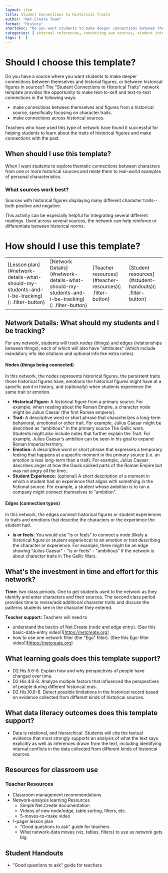 ```yaml
---
layout: item
title: Student Connections to Historical Traits
author: "Net.Create Team"
format: "History"
shortdesc: "Do you want students to make deeper connections between themselves and a historical figure, or between historical figures in a reading?"
categories: [ external references, connecting two sources, student interests, text-to-text, text-to-self ]
tags: [  ]
---
```


# Should I choose this template?

Do you have a source where you want students to make deeper connections between themselves and historial figures, or between historical figures in sources? The "Student Connections to Historical Traits" network template provides the opportunity to make text-to-self and text-to-text connections in the following ways:
- make connections between themselves and figures from a historical source, specifically focusing on character traits.
- make connections across historical sources.

Teachers who have used this type of network have found it successful for helping students to learn about the traits of historical figures and make connections with the past.

## When should I use this template?

When I want students to explore thematic connections between characters from one or more historical sources and relate them to real-world examples of personal characteristics.

### What sources work best?

Sources with historical figures displaying many different character traits--both positive and negative.

This activity can be especially helpful for integrating several different readings. Used across several sources, the network can help reinforce or differentiate between historical norms.

# How should I use this template?

<table>
<tr>
<td markdown=1>[Lesson plan](#network-details-what-should-my-students-and-i-be-tracking){: .filter-button}
</td>
<td markdown=1>[Network Details](#network-details-what-should-my-students-and-i-be-tracking){: .filter-button}
</td>
<td markdown=1>[Teacher resources](#teacher-resources){: .filter-button}
</td>
<td markdown=1>[Student resources](#student-handouts){: .filter-button}
</td>
</tr>
</table>

## Network Details: What should my students and I be tracking?

For any network, students will track nodes (things) and edges (relationships between things), each of which will also have "attributes" (which include mandatory info like citations and optional info like extra notes).

#### Nodes (things being connected)

In this network, the nodes represents historical figures, the persistent traits those historical figures have, emotions the historical figures might have at a specific point in history, and (optionally) when students experience the same trait or emotion. 

- **Historical Figure:** A historical figure from a primary source. For example, when reading about the Roman Empire, a character node might be Julius Caesar (the first Roman emperor).
- **Trait:** A descriptive word or short phrase that characterizes a long-term behavioral, emotional or other trait. For example, Julius Caesar might be described as "ambitious" in the primary source The Gallic wars. Students might also include notes that further explain the Trait. For example, Julius Caesar's ambition can be seen in his goal to expand Roman Imperial territory.
- **Emotion:** A descriptive word or short phrase that expresses a temporary feeling that happens at a specific moment in the primary source (i.e. an emotion is less long-term than a trait). For example, Julius Caesar describes anger at how the Gauls sacked parts of the Roman Empire but was not angry all the time..
- **Student Experience:** (optional) A short description of a moment in which a student had an experience that aligns with something in the fictional source. For example, a student whose ambition is to run a company might connect themselves to "ambition".

#### Edges (connection types)

In this network, the edges connect historical figures or student experiences to traits and emotions that describe the characters or the experience the student had.

- **is or feels:** You would use "is or feels" to connect a node (likely a historical figure or student experience) to an emotion or trait describing the character or experience. For example, there might be an edge showing "Julius Caesar" - "is or feels" - "ambitious" if the network is about character traits in The Gallic Wars.

## What's the investment in time and effort for this network?

**Time:** two class periods. One to get students used to the network as they identify and enter characters and their sources. The second class period provides time to revise/add additional character traits and discuss the patterns students see in the character they entered.

**Teacher support:** Teachers will need to
- understand the basics of Net.Create (node and edge entry). (See this basic-data-entry video!)[https://netcreate.org]
- how to use one network filter (the "Ego" filter). (See this Ego-filter video!)[https://netcreate.org]

## What learning goals does this template support?

- D2.His.5.6-8. Explain how and why perspectives of people have changed over time.
- D2.His.4.6-8. Analyze multiple factors that influenced the perspectives of people during different historical eras.
- D2.His.10.6-8. Detect possible limitations in the historical record based on evidence collected from different kinds of historical sources.

## What data literacy outcomes does this template support?

- Data is relational, and hierarchical. Students will cite the textual evidence that most strongly supports an analysis of what the text says explicitly as well as inferences drawn from the text, including identifying internal conflicts in the data collected from different kinds of historical sources.


## Resources for classroom use

### Teacher Resources

- Classroom management recommendations
- Network-analysis learning Resources
	- Simple Net.Create documentation
	- Videos of new node/edge, table sorting, filters, etc.
	- 5-moves-to-make video
- 1-pager lesson plan
	- "Good questions to ask" guide for teachers
	- What network-data moves (viz, tables, filters) to use as network gets big

## Student Handouts

- "Good questions to ask" guide for teachers


